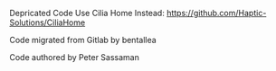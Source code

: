 Depricated Code Use Cilia Home Instead: https://github.com/Haptic-Solutions/CiliaHome

Code migrated from Gitlab by bentallea

Code authored by Peter Sassaman
